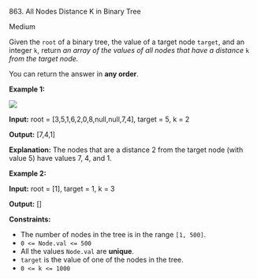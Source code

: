 863\. All Nodes Distance K in Binary Tree

Medium

Given the `root` of a binary tree, the value of a target node `target`, and an integer `k`, return _an array of the values of all nodes that have a distance_ `k` _from the target node._

You can return the answer in **any order**.

**Example 1:**

![](https://leetcode-in-java.github.io/src/main/java/g0801_0900/s0863_all_nodes_distance_k_in_binary_tree/sketch0.png)

**Input:** root = [3,5,1,6,2,0,8,null,null,7,4], target = 5, k = 2

**Output:** [7,4,1]

**Explanation:** The nodes that are a distance 2 from the target node (with value 5) have values 7, 4, and 1.

**Example 2:**

**Input:** root = [1], target = 1, k = 3

**Output:** []

**Constraints:**

*   The number of nodes in the tree is in the range `[1, 500]`.
*   `0 <= Node.val <= 500`
*   All the values `Node.val` are **unique**.
*   `target` is the value of one of the nodes in the tree.
*   `0 <= k <= 1000`